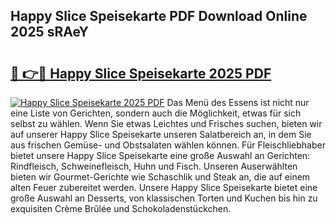 ## Happy Slice Speisekarte PDF Download Online 2025 sRAeY

# <h2><a href="http://gc8cg7p.nevu.top/?p=Happy+Slice+Speisekarte">🔗 👉🔴 Happy Slice Speisekarte 2025 PDF</a></h2>

[![Happy Slice Speisekarte 2025 PDF](https://i.imgur.com/dBaPXMq.png)](http://gc8cg7p.nevu.top/?p=Happy+Slice+Speisekarte)
Das Menü des Essens ist nicht nur eine Liste von Gerichten, sondern auch die Möglichkeit, etwas für sich selbst zu wählen. Wenn Sie etwas Leichtes und Frisches suchen, bieten wir auf unserer Happy Slice Speisekarte unseren Salatbereich an, in dem Sie aus frischen Gemüse- und Obstsalaten wählen können. Für Fleischliebhaber bietet unsere Happy Slice Speisekarte eine große Auswahl an Gerichten: Rindfleisch, Schweinefleisch, Huhn und Fisch. Unseren Auserwählten bieten wir Gourmet-Gerichte wie Schaschlik und Steak an, die auf einem alten Feuer zubereitet werden. Unsere Happy Slice Speisekarte bietet eine große Auswahl an Desserts, von klassischen Torten und Kuchen bis hin zu exquisiten Crème Brûlée und Schokoladenstückchen.
